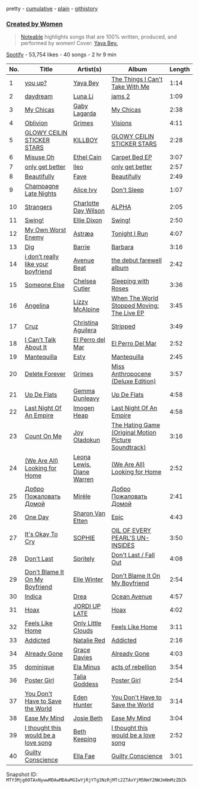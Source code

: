 pretty - [cumulative](/playlists/cumulative/37i9dQZF1DX7JO5vzoPTXR.md) - [plain](/playlists/plain/37i9dQZF1DX7JO5vzoPTXR) - [githistory](https://github.githistory.xyz/mackorone/spotify-playlist-archive/blob/main/playlists/plain/37i9dQZF1DX7JO5vzoPTXR)

### [Created by Women](https://open.spotify.com/playlist/37i9dQZF1DX7JO5vzoPTXR)

> <a href="http://noteable.spotify.com">Noteable</a> highlights songs that are 100% written, produced, and performed by women! Cover: <a href="https://open.spotify.com/artist/6tpaMMCs8X6o8j9H5OmWmT?si=plY\-6c4iRY\-EbVvV9p\_K6A&nd=1">Yaya Bey.</a>

[Spotify](https://open.spotify.com/user/spotify) - 53,754 likes - 40 songs - 2 hr 9 min

| No. | Title | Artist(s) | Album | Length |
|---|---|---|---|---|
| 1 | [you up?](https://open.spotify.com/track/4sDt091Uz1G7Nnq9xTRtMn) | [Yaya Bey](https://open.spotify.com/artist/6tpaMMCs8X6o8j9H5OmWmT) | [The Things I Can't Take With Me](https://open.spotify.com/album/3PSY4nGEzBEDmrb1UQL4iJ) | 1:14 |
| 2 | [daydream](https://open.spotify.com/track/1t0faf8iw1XbaJ0yznpPcB) | [Luna Li](https://open.spotify.com/artist/4ZAk3yVJdtf1CFnTiG08U3) | [jams 2](https://open.spotify.com/album/6uyX7aeHjV89017CRZ2CuU) | 1:09 |
| 3 | [My Chicas](https://open.spotify.com/track/2gYO1HYLtfwnDXJ8e6NKdj) | [Gaby Lagarda](https://open.spotify.com/artist/3LY0g4TIbn4eV95b9qEaiU) | [My Chicas](https://open.spotify.com/album/6Kb8Eq7GrSnez8muVqsBRL) | 2:38 |
| 4 | [Oblivion](https://open.spotify.com/track/3LGsgpx4TfxhXbr07OFKqs) | [Grimes](https://open.spotify.com/artist/053q0ukIDRgzwTr4vNSwab) | [Visions](https://open.spotify.com/album/3HED2IUaNSnbOe88a7ZdwM) | 4:11 |
| 5 | [GLOWY CEILIN STICKER STARS](https://open.spotify.com/track/7ea5UuYlBwxgUU7us4xV9T) | [KILLBOY](https://open.spotify.com/artist/3lPSkTq1kiSuxDcr996Nlm) | [GLOWY CEILIN STICKER STARS](https://open.spotify.com/album/6OWJtm9UdKS3al0OGOGrgx) | 2:28 |
| 6 | [Misuse Oh](https://open.spotify.com/track/4ceYoSkxbt9ALe5vTxBR3B) | [Ethel Cain](https://open.spotify.com/artist/0avMDS4HyoCEP6RqZJWpY2) | [Carpet Bed EP](https://open.spotify.com/album/4pX1lVZftqOyT77W2ePFym) | 3:07 |
| 7 | [only get better](https://open.spotify.com/track/41c5hdmAIetRBNONHHoxhu) | [lleo](https://open.spotify.com/artist/0zXY7bBZFvl0mNxPxzo1e4) | [only get better](https://open.spotify.com/album/4OduoQLdr9jXdD0mYxGRB5) | 2:57 |
| 8 | [Beautifully](https://open.spotify.com/track/7mFrwc86C3vZKobwpK0jdH) | [Fave](https://open.spotify.com/artist/4wAqlYtTaaHELEgyCh9KjG) | [Beautifully](https://open.spotify.com/album/2jE8QxForZdlDrQjazefhx) | 2:49 |
| 9 | [Champagne Late Nights](https://open.spotify.com/track/5MJylo1E7dkFCmID5Weipa) | [Alice Ivy](https://open.spotify.com/artist/5hJy2vZbK50JNuVK6pvVR2) | [Don't Sleep](https://open.spotify.com/album/71vXspFj2kT6IQn1IuNpEd) | 1:07 |
| 10 | [Strangers](https://open.spotify.com/track/7c592vVY2He0tFX1QnaWc3) | [Charlotte Day Wilson](https://open.spotify.com/artist/3GQboECxDT1xqPPWC30p7v) | [ALPHA](https://open.spotify.com/album/1BFl2k9tZL0Jm6ebJHGQ5K) | 2:05 |
| 11 | [Swing!](https://open.spotify.com/track/6As82n96RAwuoR9Y69N0EB) | [Ellie Dixon](https://open.spotify.com/artist/4mvJltDSlBawXCZhq6NAso) | [Swing!](https://open.spotify.com/album/3LrxGxVT1ScQcKHkPHjzuD) | 2:50 |
| 12 | [My Own Worst Enemy](https://open.spotify.com/track/6kptiV5h3pLpp3GjEPzQ40) | [Astræa](https://open.spotify.com/artist/799p2CSGw9GjO2X5pAB3ZH) | [Tonight I Run](https://open.spotify.com/album/5BxlgMTxZ8y9YsYiAw60DL) | 4:07 |
| 13 | [Dig](https://open.spotify.com/track/7jIpHFzpvSkhEE5HHSECLw) | [Barrie](https://open.spotify.com/artist/1pHO6SCEw9tuRx0IVMFL0g) | [Barbara](https://open.spotify.com/album/5eieb3BvJUgPIzE5VkdyWL) | 3:16 |
| 14 | [i don’t really like your boyfriend](https://open.spotify.com/track/6Mno4qL15YPuhDfqU7coIv) | [Avenue Beat](https://open.spotify.com/artist/1htYtUdXVMwR6HCSs821Lc) | [the debut farewell album](https://open.spotify.com/album/3iWRmRghXrGibQlzqNkbLQ) | 2:42 |
| 15 | [Someone Else](https://open.spotify.com/track/1dVUzWbOoataCjCuSetGwa) | [Chelsea Cutler](https://open.spotify.com/artist/5JMLG56F1X5mFmWNmS0iAp) | [Sleeping with Roses](https://open.spotify.com/album/1wgg1RCgP9dCaCKnnwpQOW) | 3:36 |
| 16 | [Angelina](https://open.spotify.com/track/7epHo3miOIJ3fYEPAdCAf9) | [Lizzy McAlpine](https://open.spotify.com/artist/1GmsPCcpKgF9OhlNXjOsbS) | [When The World Stopped Moving: The Live EP](https://open.spotify.com/album/5BCeqdaoRcRj9E1gxPLpLG) | 3:45 |
| 17 | [Cruz](https://open.spotify.com/track/0yDr111P0vlLbUPyCJWgu6) | [Christina Aguilera](https://open.spotify.com/artist/1l7ZsJRRS8wlW3WfJfPfNS) | [Stripped](https://open.spotify.com/album/2USigX9DhGuAini71XZEEK) | 3:49 |
| 18 | [I Can't Talk About It](https://open.spotify.com/track/3xmL1aYEm8De34tiWa4q7C) | [El Perro del Mar](https://open.spotify.com/artist/0bnwha8WPTU2sf4Q4P6vE0) | [El Perro Del Mar](https://open.spotify.com/album/77HrpUU7nSbNSKJVSbDvET) | 2:52 |
| 19 | [Mantequilla](https://open.spotify.com/track/41w5I0tYohtHkqpbNNWcpK) | [Esty](https://open.spotify.com/artist/5GRoRrY3Ug35hVuX3z5Rvq) | [Mantequilla](https://open.spotify.com/album/4NK445aqlt017jEkN9L5Vx) | 2:45 |
| 20 | [Delete Forever](https://open.spotify.com/track/71J2rawCGulCAyTMtNY3Ej) | [Grimes](https://open.spotify.com/artist/053q0ukIDRgzwTr4vNSwab) | [Miss Anthropocene \(Deluxe Edition\)](https://open.spotify.com/album/4zyqNfmTrnvUejh8M1IEh9) | 3:57 |
| 21 | [Up De Flats](https://open.spotify.com/track/1VZqn2CpJjkewNFpZj488S) | [Gemma Dunleavy](https://open.spotify.com/artist/4RdnMFmYii89p8VnyvPHKr) | [Up De Flats](https://open.spotify.com/album/0mCCeAdYsdD0M3aYUb3CHQ) | 4:58 |
| 22 | [Last Night Of An Empire](https://open.spotify.com/track/0ULCbBMNKC0NkJcmTeBRjq) | [Imogen Heap](https://open.spotify.com/artist/6Xb4ezwoAQC4516kI89nWz) | [Last Night Of An Empire](https://open.spotify.com/album/7vRGu3pworR7cPIa7Fg5lT) | 4:58 |
| 23 | [Count On Me](https://open.spotify.com/track/5VLhD6BQRgXAtKCqlS1hMJ) | [Joy Oladokun](https://open.spotify.com/artist/7rrTqtOUOwva4sgTx9C9F9) | [The Hating Game \(Original Motion Picture Soundtrack\)](https://open.spotify.com/album/46SxMCDnnCR3Qceso4Dga5) | 3:16 |
| 24 | [\(We Are All\) Looking for Home](https://open.spotify.com/track/3wBl37DTfhitJpXfCXDGJt) | [Leona Lewis](https://open.spotify.com/artist/5lKZWd6HiSCLfnDGrq9RAm), [Diane Warren](https://open.spotify.com/artist/3A2jfQOLgo5rV4GYFHbEA2) | [\(We Are All\) Looking for Home](https://open.spotify.com/album/5XKMXzwRFAtOsJk1ChPce6) | 2:52 |
| 25 | [Добро Пожаловать Домой](https://open.spotify.com/track/5jU5m2JIl5SKaYH8ctvTaM) | [Mirèle](https://open.spotify.com/artist/62Vu8AC36ARldmNIaJ7f7K) | [Добро Пожаловать Домой](https://open.spotify.com/album/7l6499ddjI6j2CPkrhjxbJ) | 2:41 |
| 26 | [One Day](https://open.spotify.com/track/5th3rj1nW25bm5iSLiK3i9) | [Sharon Van Etten](https://open.spotify.com/artist/2wJ4vsxWd7df7dRU4KcoDe) | [Epic](https://open.spotify.com/album/7mfSdEokzQjI5AxwrRauZv) | 4:43 |
| 27 | [It's Okay To Cry](https://open.spotify.com/track/7nKiLyUUSbNUwaoMBzBeQO) | [SOPHIE](https://open.spotify.com/artist/5a2w2tgpLwv26BYJf2qYwu) | [OIL OF EVERY PEARL'S UN\-INSIDES](https://open.spotify.com/album/4z3YbEkKWwiIMSJTWUQbTH) | 3:50 |
| 28 | [Don't Last](https://open.spotify.com/track/4OL6UL4QaNxupnVX6ngTsB) | [Spritely](https://open.spotify.com/artist/2n4ScI2wdD88BSMTt7ZwKf) | [Don't Last / Fall Out](https://open.spotify.com/album/1qVTSYJEsreokmstWl1bVw) | 4:08 |
| 29 | [Don't Blame It On My Boyfriend](https://open.spotify.com/track/3LDRHmtw1tSMtpnhDKRx91) | [Elle Winter](https://open.spotify.com/artist/7LkNpfFX2XpGAO0Amhtfhl) | [Don't Blame It On My Boyfriend](https://open.spotify.com/album/0wDnE9lEviiZt0xv1871U5) | 2:54 |
| 30 | [Indica](https://open.spotify.com/track/5GSjHH6Sx28gCHK8Z9QjgF) | [Drea](https://open.spotify.com/artist/5y8t1h8bv3Rpj4nRiGkgXz) | [Ocean Avenue](https://open.spotify.com/album/4ZalSBnw2dAE1WVs99U4k5) | 4:57 |
| 31 | [Hoax](https://open.spotify.com/track/62dLlWjRndXdRnNdHevtT9) | [JORDI UP LATE](https://open.spotify.com/artist/5OSJ6leUukUa7Fk1Xi5zqZ) | [Hoax](https://open.spotify.com/album/7cwUcgrNEvsDwc4jfY6HIR) | 4:02 |
| 32 | [Feels Like Home](https://open.spotify.com/track/7HSu0QjsrsnsjFInHP9cwv) | [Only Little Clouds](https://open.spotify.com/artist/609oUDC1ffDczoYZPdmnRl) | [Feels Like Home](https://open.spotify.com/album/4yIw3nMPBNQvZzLuMy9eMq) | 3:11 |
| 33 | [Addicted](https://open.spotify.com/track/0IgZmeYaezq5hZwODyCbWn) | [Natalie Red](https://open.spotify.com/artist/38EW5PoQXJSd0tRuhmMbFL) | [Addicted](https://open.spotify.com/album/4QMNdGmIIeDVGFlIVGmwuO) | 2:16 |
| 34 | [Already Gone](https://open.spotify.com/track/33PmKF61OpI4Ew81rmYJeY) | [Grace Davies](https://open.spotify.com/artist/55VbVrjmAWcvCknVFfPzvK) | [Already Gone](https://open.spotify.com/album/0ZmBFxWhu5FX0XmsRqAe2G) | 4:03 |
| 35 | [dominique](https://open.spotify.com/track/4RYeyNZ7ZlMJqVhoJTvMgp) | [Ela Minus](https://open.spotify.com/artist/4rdJkXHNrMgowlwUdQAg8T) | [acts of rebellion](https://open.spotify.com/album/6PhhsnbohAEOXBdqsURBeh) | 3:54 |
| 36 | [Poster Girl](https://open.spotify.com/track/5cbmKj0MMYHB7Z6VusQpWn) | [Talia Goddess](https://open.spotify.com/artist/4Otn2nALdNCTFUUExiskqw) | [Poster Girl](https://open.spotify.com/album/5YgXXwuwTim607qGUWXbph) | 2:54 |
| 37 | [You Don't Have to Save the World](https://open.spotify.com/track/4vcKQ5nPQvZQ54tcdFXtNC) | [Eden Hunter](https://open.spotify.com/artist/3gj3wnfr4hxEKKygT9r5IS) | [You Don't Have to Save the World](https://open.spotify.com/album/33d42DsDr3yX1lf6WrVP6I) | 3:14 |
| 38 | [Ease My Mind](https://open.spotify.com/track/1ed0Rw1gfRm52dWsGhJFpQ) | [Josie Beth](https://open.spotify.com/artist/0tx30QHS1hiavYhtFV2PQE) | [Ease My Mind](https://open.spotify.com/album/1cvSGyb6pfK5wyBrpQ0Moc) | 3:04 |
| 39 | [I thought this would be a love song](https://open.spotify.com/track/1fNeZaIvC7qqCjV9UUvCrY) | [Beth Keeping](https://open.spotify.com/artist/4Arf7HqBihxQlOs8wO49l5) | [I thought this would be a love song](https://open.spotify.com/album/0yIofW9DnqPQ55iFsZkqCC) | 2:52 |
| 40 | [Guilty Conscience](https://open.spotify.com/track/0w1VK63Lh4ZOAzO0rSc0Ni) | [Ella Fae](https://open.spotify.com/artist/78DwvCbaNtQoQTgXmz56jW) | [Guilty Conscience](https://open.spotify.com/album/0dJTCm2MgEOSzB9JPoGRA4) | 3:01 |

Snapshot ID: `MTY3Mjg0OTAxNywwMDAwMDAwMGIwYjRjYTg3NzRjMTc2ZTAxYjM5NmY2NWJmNmMzZDZk`
